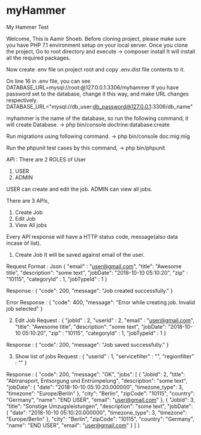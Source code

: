 # myHammer
My Hammer Test

Welcome, This is Aamir Shoeb.
Before cloning project, please make sure you have PHP 7.1 environment setup on your local server.
Once you clone the project, 
Go to root directory and execute
-> composer install
It will install all the required packages.

Now create .env file on project root and copy .env.dist file contents to it.

On line 16 in .env file, you can see 
DATABASE_URL=mysql://root:@127.0.0.1:3306/myhammer
If you have password set to the database, change it this way, and make URL changes respectively.
DATABASE_URL="mysql://db_user:db_password@127.0.0.1:3306/db_name"

myhammer is the name of the database, so run the following command, it will create Database.
-> php bin/console doctrine:database:create

Run migrations using following command.
-> php bin/console doc:mig:mig

Run the phpunit test cases by this command,
-> php bin/phpunit

API :
There are 2 ROLES of User
1) USER
2) ADMIN

USER can create and edit the job.
ADMIN can view all jobs.

There are 3 APIs,
1) Create Job
2) Edit Job
3) View All jobs

Every API response will have a HTTP status code, message(also data incase of list).

1) Create Job
It will be saved against email of the user.

Request Format : Json
{
	"email" : "user@gmail.com",
	"title": "Awesome title",
	"description": "some text",
	"jobDate": "2018-10-10 05:10:20",
	"zip" : "10115",
	"categoryId" : 1,
	"jobTypeId" : 1
}

Response :
{
	"code": 200,
	"message": "Job created successfully."
}

Error Response :
{
	"code": 400,
	"message": "Error while creating job. Invalid job selected"
}

2) Edit Job
Request : 
{
	"jobId" : 2,
	"userId" : 2,
	"email" : "user@gmail.com",
	"title": "Awesome title",
	"description": "some text",
	"jobDate": "2018-10-10 05:10:20",
	"zip" : "10115",
	"categoryId" : 1,
	"jobTypeId" : 1
}

Response : 
{
    "code": 200,
    "message": "Job saved successfully."
}

3) Show list of jobs
Request : 
{
	"userId" : 1,
	"servicefilter" : "",
	"regionfilter" : ""
}

Response :
{
    "code": 200,
    "message": "OK",
    "jobs": [
        {
            "JobId": 2,
            "title": "Abtransport, Entsorgung und Entrümpelung",
            "description": "some text",
            "jobDate": {
                "date": "2018-10-10 05:10:20.000000",
                "timezone_type": 3,
                "timezone": "Europe/Berlin"
            },
            "city": "Berlin",
            "zipCode": "10115",
            "country": "Germany",
            "name": "END USER",
            "email": "user@gmail.com"
        },
        {
            "JobId": 3,
            "title": "Sonstige Umzugsleistungen",
            "description": "some text",
            "jobDate": {
                "date": "2018-10-10 05:10:20.000000",
                "timezone_type": 3,
                "timezone": "Europe/Berlin"
            },
            "city": "Berlin",
            "zipCode": "10115",
            "country": "Germany",
            "name": "END USER",
            "email": "user@gmail.com"
        }
    ]
}
